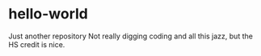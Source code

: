 # hello-world
Just another repository
Not really digging coding  and all this jazz, but the HS credit is nice.
